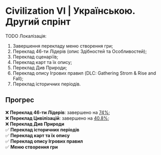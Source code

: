 # Civilization VI | Українською. Другий спрінт
TODO Локалізація:
1. Завершення перекладу меню створення гри;
2. Переклад 46-ти Лідерів (опис Здібностей та Особливостей);
3. Переклад сценаріїв;
4. Переклад карт та їх опису;
5. Переклад Див Природи;
6. Переклад опису Ігрових правил (DLC: Gathering Strom & Rise and Fall);
7. Переклад історичних періодів.

## Прогрес
:x: **Переклад 46-ти Лідерів**: завершено на <ins>74%</ins>; </br>
:x: **Переклад Цивілізацій**: завершено на <ins>40.8%</ins>; </br>
:x: **Переклад Див Природи** </br>
:white_check_mark: **Переклад історичних періодів** </br>
:white_check_mark: **Переклад карт та їх опису** </br>
:white_check_mark: **Переклад опису Ігрових правил** </br>
:white_check_mark: **Меню створення гри** </br>
